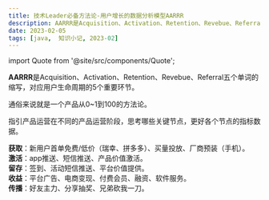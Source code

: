 ```yaml
---
title: 技术Leader必备方法论-用户增长的数据分析模型AARRR
description: AARRR是Acquisition、Activation、Retention、Revebue、Referral五个单词的缩写，对应用户生命周期的5个重要环节。
date: 2023-02-05
tags: [java,  知识小记, 2023-02]
---
```


import Quote from '@site/src/components/Quote';

> <Quote></Quote>

**AARRR**是Acquisition、Activation、Retention、Revebue、Referral五个单词的缩写，对应用户生命周期的5个重要环节。

通俗来说就是一个产品从0~1到100的方法论。

指引产品运营在不同的产品运营阶段，思考哪些关键节点，更好各个节点的指标数据。

**获取**：新用户首单免费/低价（瑞幸、拼多多）、买量投放、厂商预装（手机）。  
**激活**：app推送、短信推送、产品价值激活。  
**留存**：签到、活动短信推送、平台价值提供。  
**收益**：平台广告、电商变现、付费会员、融资、软件服务。  
**传播**：好友主力、分享抽奖、兄弟砍我一刀。  

